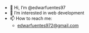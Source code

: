 - 👋 Hi, I’m @edwarfuentes97
- 👀 I’m interested in web development 
- 📫 How to reach me:
  - edwarfuentes972@gmail.com

<!---
edwarfuentes97/edwarfuentes97 is a ✨ special ✨ repository because its `README.md` (this file) appears on your GitHub profile.
You can click the Preview link to take a look at your changes.
--->
